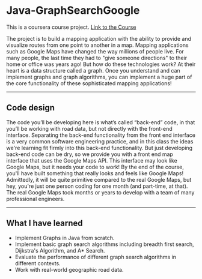 # Java-GraphSearchGoogle
This is a coursera course project.
[Link to the Course](https://www.coursera.org/specializations/object-oriented-programming)

The project is to build a mapping application with the ability to provide and visualize routes from one point to another in a map.
Mapping applications such as Google Maps have changed the way millions of people live.  For many people, the last time they had to "give someone directions" to their home or office was years ago!  But how do these technologies work?  At their heart is a data structure called a graph.  Once you understand and can implement graphs and graph algorithms, you can implement a huge part of the core functionality of these sophisticated mapping applications!  
 
---  

## Code design
The  code you’ll be developing here is what’s called “back-end” code, in that  you’ll be working with road data, but not directly with the front-end interface.  Separating the back-end functionality from the front end interface is a very common software engineering practice, and in this class the ideas we're learning fit firmly into this back-end functionality.  But just developing back-end code can be dry, so we provide you with a front end map interface that uses the Google Maps API.  This interface may look like Google Maps, but it needs your code to work!   By the end of the course, you'll have built something that really looks and feels like Google Maps!   Admittedly, it will be quite primitive compared to the real Google Maps, but hey, you're just one person coding for one month (and part-time, at that).  The real Google Maps took months or years to develop with a team of many professional engineers. 

---
## What I have learned
* Implement Graphs in Java from scratch.
* Implement basic graph search algorithms including breadth first search, Dijkstra's Algorithm, and A* Search.
* Evaluate the performance of different graph search algorithms in different contexts.
* Work with real-world geographic road data.
